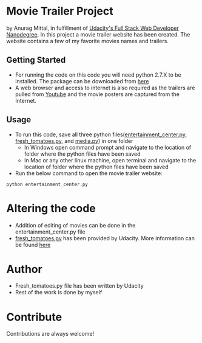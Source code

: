 # Movie Trailer Project
by Anurag Mittal, in fulfillment of [Udacity's Full Stack Web Developer Nanodegree](https://www.udacity.com/course/full-stack-web-developer-nanodegree--nd004). 
In this project a movie trailer website has been created. The website contains a few of my favorite movies names and trailers.

## Getting Started
* For running the code on this code you will need python 2.7.X to be installed. The package can be downloaded from [here](https://www.python.org/downloads/)
* A web browser and access to internet is also required as the trailers are pulled from [Youtube](https://www.youtube.com/) and the movie posters are captured from the Internet.

## Usage
* To run this code, save all three python files([entertainment_center.py](https://github.com/vellabanda/movie_trailer_website/blob/master/entertainment_center.py), [fresh_tomatoes.py](https://github.com/vellabanda/movie_trailer_website/blob/master/fresh_tomatoes.py), and [media.py](https://github.com/vellabanda/movie_trailer_website/blob/master/media.py)) in one folder
  * In Windows open command prompt and navigate to the location of folder where the python files have been saved
  * In Mac or any other linux machine, open terminal and navigate to the location of folder where the python files have been saved
* Run the below command to open the movie trailer website:
``` 
python entertainment_center.py 
```

# Altering the code
* Addition of editing of movies can be done in the entertainment_center.py file
* [fresh_tomatoes.py](https://github.com/vellabanda/movie_trailer_website/blob/master/fresh_tomatoes.py) has been provided by Udacity. More information can be found [here](https://github.com/allanbreyes/udacity-full-stack/blob/master/p1/fresh_tomatoes.py)

# Author
* Fresh_tomatoes.py file has been written by Udacity
* Rest of the work is done by myself


# Contribute
Contributions are always welcome! 
